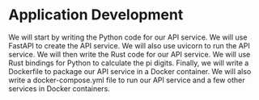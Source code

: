 # Application Development

We will start by writing the Python code for our API service. We will use FastAPI to create the API service. We will also use uvicorn to run the API service. We will then write the Rust code for our API service. We will use Rust bindings for Python to calculate the pi digits. Finally, we will write a Dockerfile to package our API service in a Docker container. We will also write a docker-compose.yml file to run our API service and a few other services in Docker containers.
